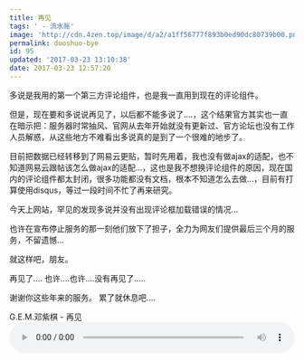 ```yaml
---
title: 再见
tags: ' - 流水账'
image: 'http://cdn.4zen.top/image/d/a2/a1ff56777f893b0ed90dc80739b00.png'
permalink: duoshuo-bye
id: 95
updated: '2017-03-23 13:10:38'
date: 2017-03-23 12:57:20
---
```


多说是我用的第一个第三方评论组件，也是我一直用到现在的评论组件。

但是，现在要和多说说再见了，以后都不能多说了....，这个结果官方其实也一直在暗示把：服务器时常抽风、官网从去年开始就没有更新过、官方论坛也没有工作人员解惑，从这些地方不难看出多说真的是到了一个很难的地步了。

目前把数据已经转移到了网易云更贴，暂时先用着，我也没有做ajax的适配，也不知道网易云跟帖该怎么做ajax的适配...，这也是我不想换评论组件的原因，现在国内的评论组件都太封闭，很多功能都没有文档，根本不知道怎么去做...，目前有打算使用disqus，等过一段时间不忙了再来研究。

今天上网站，罕见的发现多说并没有出现评论框加载错误的情况...

也许在宣布停止服务的那一刻他们放下了担子，全力为网友们提供最后三个月的服务，不留遗憾...

就这样吧，朋友。

再见了....
也许....也许....没有再见了.....

谢谢你这些年来的服务。
累了就休息吧....

G.E.M.邓紫棋 - 再见
<audio class="wp-audio-shortcode" id="artbgm" loop="1" preload="auto" style="width: 100%;" controls="controls" src="http://cdn.4zen.top/G.E.M.%E9%82%93%E7%B4%AB%E6%A3%8B%20-%20%E5%86%8D%E8%A7%81.mp3"></audio>



